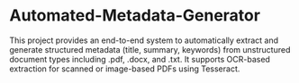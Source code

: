 # Automated-Metadata-Generator
This project provides an end-to-end system to automatically extract and generate structured metadata (title, summary, keywords) from unstructured document types including .pdf, .docx, and .txt. It supports OCR-based extraction for scanned or image-based PDFs using Tesseract.
